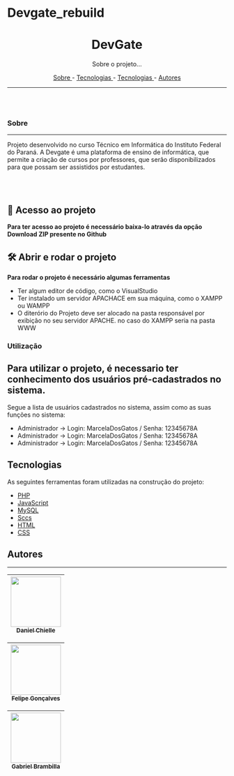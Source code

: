 ﻿# Devgate_rebuild
<h1 align="center"> DevGate </h1>

<p align="center"> Sobre o projeto... </p>

<p align="center">
    <a href="#sobre"> Sobre </a> -
    <a href="#tecnologias"> Tecnologias </a> -
    <a href="#utilizacao"> Tecnologias </a> -
    <a href="#autores"> Autores </a>
</p>

---

<br>


<br>

### Sobre
---
Projeto desenvolvido no curso Técnico em Informática do Instituto Federal do Paraná. A Devgate é uma plataforma de ensino de informática, que permite a criação de cursos por professores, que serão disponibilizados para que possam ser assistidos por estudantes.

<br> <br>

## 📁 Acesso ao projeto

**Para ter acesso ao projeto é necessário baixa-lo através da opção Download ZIP presente no Github**

## 🛠️ Abrir e rodar o projeto

**Para rodar o projeto é necessário algumas ferramentas**
<ul>
    <li> Ter algum editor de código, como o VisualStudio </li>
    <li> Ter instalado um servidor APACHACE em sua máquina, como o XAMPP ou WAMPP </li>
    <li> O diterório do Projeto deve ser alocado na pasta responsável por exibição no seu servidor APACHE. no caso do XAMPP seria na pasta WWW </li>
</ul>

### Utilização

## Para utilizar o projeto, é necessario ter conhecimento dos usuários pré-cadastrados no sistema. 
Segue a lista de usuários cadastrados no sistema, assim como as suas funções no sistema:

<ul>
    <li>Administrador -> Login: MarcelaDosGatos / Senha: 12345678A </li>
    <li>Administrador -> Login: MarcelaDosGatos / Senha: 12345678A </li>
    <li>Administrador -> Login: MarcelaDosGatos / Senha: 12345678A </li>
</ul>

## Tecnologias  


As seguintes ferramentas foram utilizadas na construção do projeto:

 - [PHP](https://www.php.net/)
 - [JavaScript](https://www.javascript.com/)
 - [MySQL](https://www.mysql.com/)
 - [Sccs](https://sass-lang.com/)
 - [HTML](https://www.w3schools.com/html/)
 - [CSS](https://www.w3schools.com/Css/)

## Autores
---
[<img src="https://avatars.githubusercontent.com/u/55161486?s=400&v=4" width=115 > <br> <sub> Daniel Chielle </sub>](https://github.com/LeinadRPFI) |
| :---: |  

[<img src="https://avatars.githubusercontent.com/u/98662238?v=4" width=115 > <br> <sub> Felipe Gonçalves </sub>](https://github.com/FelipeSGoncalves) |
| :---: |  

[<img src="" width=115 > <br> <sub> Gabriel Brambilla </sub>](https://github.com/GabrielEduardoBrambilla) |
| :---: | 
